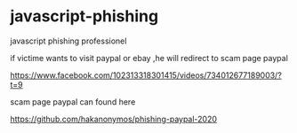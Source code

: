 # javascript-phishing
javascript phishing professionel

if victime wants to visit paypal or ebay ,he will redirect to scam page paypal


https://www.facebook.com/102313318301415/videos/734012677189003/?t=9



scam page paypal can found here

https://github.com/hakanonymos/phishing-paypal-2020

